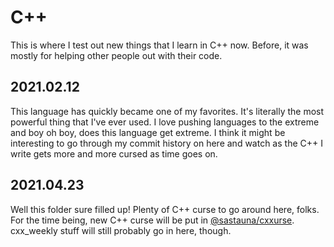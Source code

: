# C++

This is where I test out new things that I learn in C++ now.
Before, it was mostly for helping other people out with their code.

## 2021.02.12

This language has quickly became one of my favorites.
It's literally the most powerful thing that I've ever used.
I love pushing languages to the extreme and boy oh boy, does this language get
extreme. I think it might be interesting to go through my commit history on here
and watch as the C++ I write gets more and more cursed as time goes on.

## 2021.04.23

Well this folder sure filled up! Plenty of C++ curse to go around here, folks.
For the time being, new C++ curse will be put in
[@sastauna/cxxurse](https://github.com/sastauna/cxxurse).
cxx_weekly stuff will still probably go in here, though.
